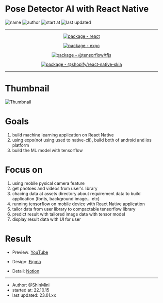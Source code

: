 # Pose Detector AI with React Native

<div align="space-between">
  
![name](https://img.shields.io/badge/pose--dector-orange)
![author](https://img.shields.io/badge/ShinMini-b4ebca)
![start at](https://img.shields.io/badge/22.10.15-yellowgreen)
![last updated](https://img.shields.io/badge/23.01.xx-yellowgreen)
  
</div>

---

<div align="center">
  
[![package - react](https://img.shields.io/github/package-json/dependency-version/ShinMini/pose-detector/react?logo=react&logoColor=blue)](https://www.npmjs.com/package/react)

[![package - expo](https://img.shields.io/github/package-json/dependency-version/ShinMini/pose-detector/expo?logo=expo&logoColor=B4EBCA)](https://www.npmjs.com/package/expo)

[![package - @tensorflow/tfjs](https://img.shields.io/github/package-json/dependency-version/ShinMini/pose-detector/@tensorflow/tfjs?logo=tensorflow&logoColor=orange)](https://www.npmjs.com/package/@tensorflow/tfjs)

[![package - @shopify/react-native-skia](https://img.shields.io/github/package-json/dependency-version/ShinMini/pose-detector/@shopify/react-native-skia?logo=@shopify/react-native-skia&logoColor=BCF4F5)](https://www.npmjs.com/package/@shopify/react-native-skia)
  
</div>

---

# Thumbnail

![Thumbnail](https://user-images.githubusercontent.com/77220824/222054465-33cbc7d2-3497-4f11-b06a-28d4c465e7c9.png)


# Goals

1. build machine learning application on React Native
2. using expo(not using used to native-cli), build both of android and ios platform
3. build the ML model with tensorflow

# Focus on

1. using mobile pysical camera feature
2. get photoes and videos from user's library
3. chacing data at assets directory about requirement data to build application (fonts, background image... etc)    
4. running tensorflow on mobile device with React Native application
5. tailor data from user library to compactable tensorflow library
6. predict result with tailored image data with tensor model
7. display result data with UI for user

# Result 

* Preview: [YouTube](https://youtu.be/X4BHCnbC4iE)

* Design: [Figma](https://www.figma.com/file/tHiV6t070oN6k0E3lFzGuB/RN-TFJS-Design?node-id=0%3A1&t=cU4D1vqqe4mIgZC3-1)

* Detail: [Notion](https://www.notion.so/shinmini/Pose-Detector-7cb211e9e0ae4417904ca7803ee8f723?showMoveTo=true)

---

* Author: @ShinMini
* started at: 22.10.15
* last updated: 23.01.xx

